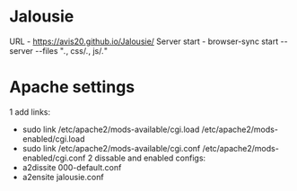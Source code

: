 # Jalousie
URL - https://avis20.github.io/Jalousie/
Server start - browser-sync start --server --files "*.*, css/*.*, js/*.*"

# Apache settings
1 add links:
  * sudo link /etc/apache2/mods-available/cgi.load /etc/apache2/mods-enabled/cgi.load
  * sudo link /etc/apache2/mods-available/cgi.conf /etc/apache2/mods-enabled/cgi.conf
2 dissable and enabled configs:
  * a2dissite 000-default.conf
  * a2ensite jalousie.conf
